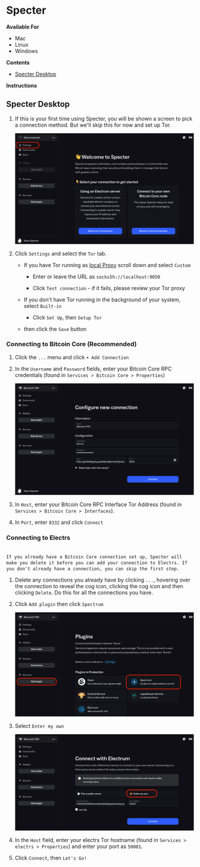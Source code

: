 # Specter

**Available For**

- Mac
- Linux
- Windows

**Contents**

- [Specter Desktop](#specter-desktop)

**Instructions**

## Specter Desktop

1. If this is your first time using Specter, you will be shown a screen to pick a connection method. But we'll skip this for now and set up Tor.

   ![Specter first open](./assets/specter-start.png)

1. Click `Settings` and select the `Tor` tab.

   - If you have Tor running as [local Proxy](https://staging.docs.start9.com/user-manual/connecting-remotely/tor.html#running-tor-in-the-background-on-your-phonelaptop) scroll down and select `Custom`

     - Enter or leave the URL as `socks5h://localhost:9050`

     - Click `Test connection` - if it fails, please review your Tor proxy

   - If you don't have Tor running in the background of your system, select `Built-in`

     - Click `Set Up`, then `Setup Tor`

   - then click the `Save` button

### Connecting to Bitcoin Core (Recommended)

1. Click the `...` menu and click `+ Add Connection`

1. In the `Username` and `Password` fields, enter your Bitcoin Core RPC credentials (found in `Services > Bitcoin Core > Properties`)

   ![Specter Bitcoin RPC](./assets/specter-new.png)

1. In `Host`, enter your Bitcoin Core RPC Interface Tor Address (found in `Services > Bitcoin Core > Interfaces`).

1. In `Port`, enter `8332` and click `Connect`

### Connecting to Electrs

```admonish note

If you already have a Bitcoin Core connection set up, Specter will make you delete it before you can add your connection to Electrs. If you don't already have a connection, you can skip the first step.

```

1. Delete any connections you already have by clicking `...`, hovering over the connection to reveal the cog icon, clicking the cog icon and then clicking `Delete`. Do this for all the connections you have.

1. Click `Add plugin` then click `Spectrum`

   ![Specter add plugin](./assets/specter-spectrum.png)

1. Select `Enter my own`

   ![Specter Electrs](./assets/specter-electrs.png)

1. In the `Host` field, enter your electrs Tor hostname (found in `Services > electrs > Properties`) and enter your port as `50001`.

1. Click `Connect`, then `Let's Go!`
